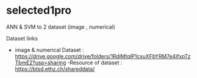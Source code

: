 # selected1pro
ANN &amp; SVM to 2 dataset (image , numerical)


Dataset links 
- image & numerical Dataset :
https://drive.google.com/drive/folders/1RdiMtqlP1cxuXFbYRM7e4ifxpTzTbmE2?usp=sharing
-Resource of dataset :
https://btsd.ethz.ch/shareddata/
